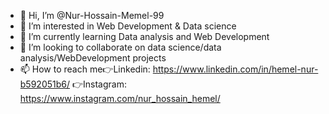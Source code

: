 - 👋 Hi, I’m @Nur-Hossain-Memel-99
- 👀 I’m interested in Web Development & Data science
- 🌱 I’m currently learning Data analysis and Web Development
- 💞️ I’m looking to collaborate on data science/data analysis/WebDevelopment  projects
- 📫 How to reach me👉Linkedin: https://www.linkedin.com/in/hemel-nur-b592051b6/
                    👉Instagram: https://www.instagram.com/nur_hossain_hemel/ 
<!---
Nur-Hossain-Memel-99/Nur-Hossain-Memel-99 is a ✨ special ✨ repository because its `README.md` (this file) appears on your GitHub profile.
You can click the Preview link to take a look at your changes.
--->
